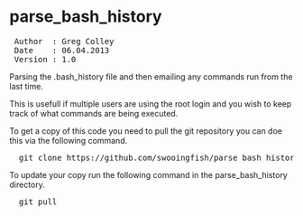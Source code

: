 parse_bash_history
==================
<pre>
 Author  : Greg Colley
 Date    : 06.04.2013
 Version : 1.0
</pre>

Parsing the .bash_history file and then emailing any commands run from the last time. 

This is usefull if multiple users are using the root login and you wish to keep track of 
what commands are being executed. 

To get a copy of this code you need to pull the git repository you can doe this via the following command.
<pre>
  git clone https://github.com/swooingfish/parse_bash_history.git
</pre>

To update your copy run the following command in the parse_bash_history directory.
<pre>
  git pull
</pre>
